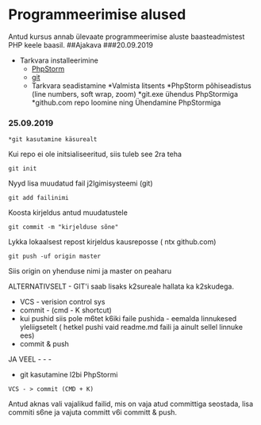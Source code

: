 # Programmeerimise alused
Antud kursus annab ülevaate programmeerimise aluste baasteadmistest PHP keele baasil.
##Ajakava
###20.09.2019
* Tarkvara installeerimine
    * [PhpStorm](https://www.jetbrains.com/phpstorm/)
    * [git](https://sourceforge.net/projects/git-osx-installer)
  * Tarkvara seadistamine
    *Valmista litsents
    *PhpStorm põhiseadistus (line numbers, soft wrap, zoom)
    *git.exe ühendus PhpStormiga
    *github.com repo loomine ning Ühendamine PhpStormiga
### 25.09.2019
    *git kasutamine käsurealt
Kui repo ei ole initsialiseeritud, siis tuleb see 2ra teha
```
git init
```

Nyyd lisa muudatud fail j2lgimisysteemi (git)
```
git add failinimi
```

Koosta kirjeldus antud muudatustele
```
git commit -m "kirjelduse sõne"
```

Lykka lokaalsest repost kirjeldus kausreposse ( ntx github.com)

```
git push -uf origin master
```

Siis origin on yhenduse nimi ja master on peaharu

ALTERNATIVSELT -  GIT'i saab lisaks k2sureale hallata ka k2skudega.
 * VCS - verision control sys
 * commit - (cmd - K shortcut)
 * kui pushid siis pole m6tet k6iki faile pushida - eemalda linnukesed yleliigsetelt ( hetkel pushi vaid readme.md faili ja ainult sellel linnuke ees)
 * commit & push
 
 JA VEEL - - - 
 
 * git kasutamine l2bi PhpStormi
 ```
VCS - > commit (CMD + K)
```

Antud aknas vali vajalikud failid, mis on vaja atud committiga seostada, lisa commiti s6ne ja vajuta committ v6i committ & push.